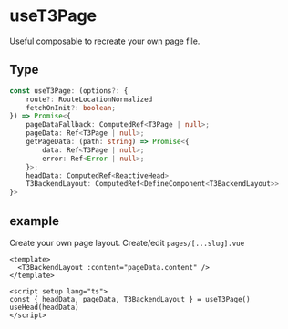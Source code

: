 # useT3Page

Useful composable to recreate your own page file.

## Type
```ts
const useT3Page: (options?: {
    route?: RouteLocationNormalized
    fetchOnInit?: boolean;
}) => Promise<{
    pageDataFallback: ComputedRef<T3Page | null>;
    pageData: Ref<T3Page | null>;
    getPageData: (path: string) => Promise<{
        data: Ref<T3Page | null>;
        error: Ref<Error | null>;
    }>;
    headData: ComputedRef<ReactiveHead>
    T3BackendLayout: ComputedRef<DefineComponent<T3BackendLayout>>
}>
```
## example
Create your own page layout. 
Create/edit `pages/[...slug].vue`

```vue [pages/[...slug].vue]
<template>
  <T3BackendLayout :content="pageData.content" />
</template>

<script setup lang="ts">
const { headData, pageData, T3BackendLayout } = useT3Page()
useHead(headData)
</script>
```
